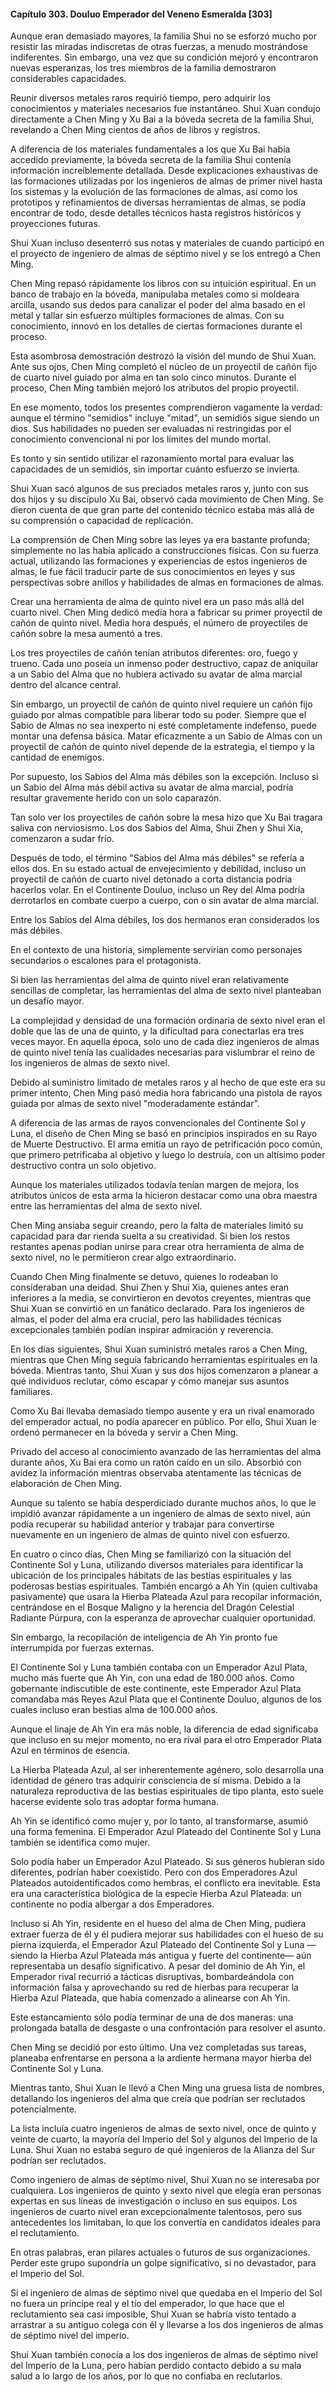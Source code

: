 
#### Capítulo 303. Douluo Emperador del Veneno Esmeralda [303]


Aunque eran demasiado mayores, la familia Shui no se esforzó mucho por resistir las miradas indiscretas de otras fuerzas, a menudo mostrándose indiferentes. Sin embargo, una vez que su condición mejoró y encontraron nuevas esperanzas, los tres miembros de la familia demostraron considerables capacidades.

Reunir diversos metales raros requirió tiempo, pero adquirir los conocimientos y materiales necesarios fue instantáneo. Shui Xuan condujo directamente a Chen Ming y Xu Bai a la bóveda secreta de la familia Shui, revelando a Chen Ming cientos de años de libros y registros.

A diferencia de los materiales fundamentales a los que Xu Bai había accedido previamente, la bóveda secreta de la familia Shui contenía información increíblemente detallada. Desde explicaciones exhaustivas de las formaciones utilizadas por los ingenieros de almas de primer nivel hasta los sistemas y la evolución de las formaciones de almas, así como los prototipos y refinamientos de diversas herramientas de almas, se podía encontrar de todo, desde detalles técnicos hasta registros históricos y proyecciones futuras.

Shui Xuan incluso desenterró sus notas y materiales de cuando participó en el proyecto de ingeniero de almas de séptimo nivel y se los entregó a Chen Ming.

Chen Ming repasó rápidamente los libros con su intuición espiritual. En un banco de trabajo en la bóveda, manipulaba metales como si moldeara arcilla, usando sus dedos para canalizar el poder del alma basado en el metal y tallar sin esfuerzo múltiples formaciones de almas. Con su conocimiento, innovó en los detalles de ciertas formaciones durante el proceso.

Esta asombrosa demostración destrozó la visión del mundo de Shui Xuan. Ante sus ojos, Chen Ming completó el núcleo de un proyectil de cañón fijo de cuarto nivel guiado por alma en tan solo cinco minutos. Durante el proceso, Chen Ming también mejoró los atributos del propio proyectil.

En ese momento, todos los presentes comprendieron vagamente la verdad: aunque el término "semidios" incluye "mitad", un semidiós sigue siendo un dios. Sus habilidades no pueden ser evaluadas ni restringidas por el conocimiento convencional ni por los límites del mundo mortal.

Es tonto y sin sentido utilizar el razonamiento mortal para evaluar las capacidades de un semidiós, sin importar cuánto esfuerzo se invierta.

Shui Xuan sacó algunos de sus preciados metales raros y, junto con sus dos hijos y su discípulo Xu Bai, observó cada movimiento de Chen Ming. Se dieron cuenta de que gran parte del contenido técnico estaba más allá de su comprensión o capacidad de replicación.

La comprensión de Chen Ming sobre las leyes ya era bastante profunda; simplemente no las había aplicado a construcciones físicas. Con su fuerza actual, utilizando las formaciones y experiencias de estos ingenieros de almas, le fue fácil traducir parte de sus conocimientos en leyes y sus perspectivas sobre anillos y habilidades de almas en formaciones de almas.

Crear una herramienta de alma de quinto nivel era un paso más allá del cuarto nivel. Chen Ming dedicó media hora a fabricar su primer proyectil de cañón de quinto nivel. Media hora después, el número de proyectiles de cañón sobre la mesa aumentó a tres.

Los tres proyectiles de cañón tenían atributos diferentes: oro, fuego y trueno. Cada uno poseía un inmenso poder destructivo, capaz de aniquilar a un Sabio del Alma que no hubiera activado su avatar de alma marcial dentro del alcance central.

Sin embargo, un proyectil de cañón de quinto nivel requiere un cañón fijo guiado por almas compatible para liberar todo su poder. Siempre que el Sabio de Almas no sea inexperto ni esté completamente indefenso, puede montar una defensa básica. Matar eficazmente a un Sabio de Almas con un proyectil de cañón de quinto nivel depende de la estrategia, el tiempo y la cantidad de enemigos.

Por supuesto, los Sabios del Alma más débiles son la excepción. Incluso si un Sabio del Alma más débil activa su avatar de alma marcial, podría resultar gravemente herido con un solo caparazón.

Tan solo ver los proyectiles de cañón sobre la mesa hizo que Xu Bai tragara saliva con nerviosismo. Los dos Sabios del Alma, Shui Zhen y Shui Xia, comenzaron a sudar frío.

Después de todo, el término "Sabios del Alma más débiles" se refería a ellos dos. En su estado actual de envejecimiento y debilidad, incluso un proyectil de cañón de cuarto nivel detonado a corta distancia podría hacerlos volar. En el Continente Douluo, incluso un Rey del Alma podría derrotarlos en combate cuerpo a cuerpo, con o sin avatar de alma marcial.

Entre los Sabios del Alma débiles, los dos hermanos eran considerados los más débiles.

En el contexto de una historia, simplemente servirían como personajes secundarios o escalones para el protagonista.

Si bien las herramientas del alma de quinto nivel eran relativamente sencillas de completar, las herramientas del alma de sexto nivel planteaban un desafío mayor.

La complejidad y densidad de una formación ordinaria de sexto nivel eran el doble que las de una de quinto, y la dificultad para conectarlas era tres veces mayor. En aquella época, solo uno de cada diez ingenieros de almas de quinto nivel tenía las cualidades necesarias para vislumbrar el reino de los ingenieros de almas de sexto nivel.

Debido al suministro limitado de metales raros y al hecho de que este era su primer intento, Chen Ming pasó media hora fabricando una pistola de rayos guiada por almas de sexto nivel "moderadamente estándar".

A diferencia de las armas de rayos convencionales del Continente Sol y Luna, el diseño de Chen Ming se basó en principios inspirados en su Rayo de Muerte Destructivo. El arma emitía un rayo de petrificación poco común, que primero petrificaba al objetivo y luego lo destruía, con un altísimo poder destructivo contra un solo objetivo.

Aunque los materiales utilizados todavía tenían margen de mejora, los atributos únicos de esta arma la hicieron destacar como una obra maestra entre las herramientas del alma de sexto nivel.

Chen Ming ansiaba seguir creando, pero la falta de materiales limitó su capacidad para dar rienda suelta a su creatividad. Si bien los restos restantes apenas podían unirse para crear otra herramienta de alma de sexto nivel, no le permitieron crear algo extraordinario.

Cuando Chen Ming finalmente se detuvo, quienes lo rodeaban lo consideraban una deidad. Shui Zhen y Shui Xia, quienes antes eran inferiores a la media, se convirtieron en devotos creyentes, mientras que Shui Xuan se convirtió en un fanático declarado. Para los ingenieros de almas, el poder del alma era crucial, pero las habilidades técnicas excepcionales también podían inspirar admiración y reverencia.

En los días siguientes, Shui Xuan suministró metales raros a Chen Ming, mientras que Chen Ming seguía fabricando herramientas espirituales en la bóveda. Mientras tanto, Shui Xuan y sus dos hijos comenzaron a planear a qué individuos reclutar, cómo escapar y cómo manejar sus asuntos familiares.

Como Xu Bai llevaba demasiado tiempo ausente y era un rival enamorado del emperador actual, no podía aparecer en público. Por ello, Shui Xuan le ordenó permanecer en la bóveda y servir a Chen Ming.

Privado del acceso al conocimiento avanzado de las herramientas del alma durante años, Xu Bai era como un ratón caído en un silo. Absorbió con avidez la información mientras observaba atentamente las técnicas de elaboración de Chen Ming.

Aunque su talento se había desperdiciado durante muchos años, lo que le impidió avanzar rápidamente a un ingeniero de almas de sexto nivel, aún podía recuperar su habilidad anterior y trabajar para convertirse nuevamente en un ingeniero de almas de quinto nivel con esfuerzo.

En cuatro o cinco días, Chen Ming se familiarizó con la situación del Continente Sol y Luna, utilizando diversos materiales para identificar la ubicación de los principales hábitats de las bestias espirituales y las poderosas bestias espirituales. También encargó a Ah Yin (quien cultivaba pasivamente) que usara la Hierba Plateada Azul para recopilar información, centrándose en el Bosque Maligno y la herencia del Dragón Celestial Radiante Púrpura, con la esperanza de aprovechar cualquier oportunidad.

Sin embargo, la recopilación de inteligencia de Ah Yin pronto fue interrumpida por fuerzas externas.

El Continente Sol y Luna también contaba con un Emperador Azul Plata, mucho más fuerte que Ah Yin, con una edad de 180.000 años. Como gobernante indiscutible de este continente, este Emperador Azul Plata comandaba más Reyes Azul Plata que el Continente Douluo, algunos de los cuales incluso eran bestias alma de 100.000 años.

Aunque el linaje de Ah Yin era más noble, la diferencia de edad significaba que incluso en su mejor momento, no era rival para el otro Emperador Plata Azul en términos de esencia.

La Hierba Plateada Azul, al ser inherentemente agénero, solo desarrolla una identidad de género tras adquirir consciencia de sí misma. Debido a la naturaleza reproductiva de las bestias espirituales de tipo planta, esto suele hacerse evidente solo tras adoptar forma humana.

Ah Yin se identificó como mujer y, por lo tanto, al transformarse, asumió una forma femenina. El Emperador Azul Plateado del Continente Sol y Luna también se identifica como mujer.

Solo podía haber un Emperador Azul Plateado. Si sus géneros hubieran sido diferentes, podrían haber coexistido. Pero con dos Emperadores Azul Plateados autoidentificados como hembras, el conflicto era inevitable. Esta era una característica biológica de la especie Hierba Azul Plateada: un continente no podía albergar a dos Emperadores.

Incluso si Ah Yin, residente en el hueso del alma de Chen Ming, pudiera extraer fuerza de él y él pudiera mejorar sus habilidades con el hueso de su pierna izquierda, el Emperador Azul Plateado del Continente Sol y Luna —siendo la Hierba Azul Plateada más antigua y fuerte del continente— aún representaba un desafío significativo. A pesar del dominio de Ah Yin, el Emperador rival recurrió a tácticas disruptivas, bombardeándola con información falsa y aprovechando su red de hierbas para recuperar la Hierba Azul Plateada, que había comenzado a alinearse con Ah Yin.

Este estancamiento sólo podía terminar de una de dos maneras: una prolongada batalla de desgaste o una confrontación para resolver el asunto.

Chen Ming se decidió por esto último. Una vez completadas sus tareas, planeaba enfrentarse en persona a la ardiente hermana mayor hierba del Continente Sol y Luna.

Mientras tanto, Shui Xuan le llevó a Chen Ming una gruesa lista de nombres, detallando los ingenieros del alma que creía que podrían ser reclutados potencialmente.

La lista incluía cuatro ingenieros de almas de sexto nivel, once de quinto y veinte de cuarto, la mayoría del Imperio del Sol y algunos del Imperio de la Luna. Shui Xuan no estaba seguro de qué ingenieros de la Alianza del Sur podrían ser reclutados.

Como ingeniero de almas de séptimo nivel, Shui Xuan no se interesaba por cualquiera. Los ingenieros de quinto y sexto nivel que elegía eran personas expertas en sus líneas de investigación o incluso en sus equipos. Los ingenieros de cuarto nivel eran excepcionalmente talentosos, pero sus antecedentes los limitaban, lo que los convertía en candidatos ideales para el reclutamiento.

En otras palabras, eran pilares actuales o futuros de sus organizaciones. Perder este grupo supondría un golpe significativo, si no devastador, para el Imperio del Sol.

Si el ingeniero de almas de séptimo nivel que quedaba en el Imperio del Sol no fuera un príncipe real y el tío del emperador, lo que hace que el reclutamiento sea casi imposible, Shui Xuan se habría visto tentado a arrastrar a su antiguo colega con él y llevarse a los dos ingenieros de almas de séptimo nivel del imperio.

Shui Xuan también conocía a los dos ingenieros de almas de séptimo nivel del Imperio de la Luna, pero habían perdido contacto debido a su mala salud a lo largo de los años, por lo que no confiaba en reclutarlos.